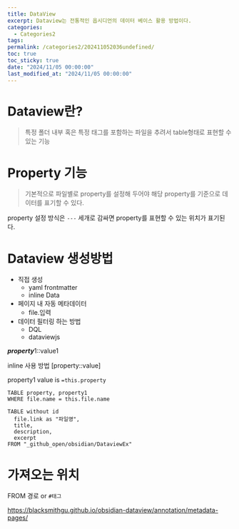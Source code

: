 ```yaml
---
title: DataView
excerpt: Dataview는 전통적인 옵시디언의 데이터 베이스 활용 방법이다.
categories:
  - Categories2
tags: 
permalink: /categories2/202411052036undefined/
toc: true
toc_sticky: true
date: "2024/11/05 00:00:00"
last_modified_at: "2024/11/05 00:00:00"
---
```

# Dataview란?
> 특정 폴더 내부 혹은 특정 태그를 포함하는 파일을 추려서 table형태로 표현할 수 있는 기능

# Property 기능
> 기본적으로 파일별로 property를 설정해 두어야 해당 property를 기준으로 데이터를 표기할 수 있다.

property 설정 방식은 `---` 세개로 감싸면 property를 표현할 수 있는 위치가 표기된다.


# Dataview 생성방법
- 직접 생성
  - yaml frontmatter
  - inline Data
- 페이지 내 자동 메타데이터
  - file.입력
- 데이터 필터링 하는 방법
  - DQL
  - dataviewjs

***property***1::value1

inline 사용 방법 [property::value]

property1 value is `=this.property`



```dataview
TABLE property, property1
WHERE file.name = this.file.name

```


```dataview
TABLE without id
  file.link as "파일명",
  title, 
  description,
  excerpt
FROM "_github_open/obsidian/DataviewEx"
```


# 가져오는 위치
FROM 경로 or `#태그`


https://blacksmithgu.github.io/obsidian-dataview/annotation/metadata-pages/